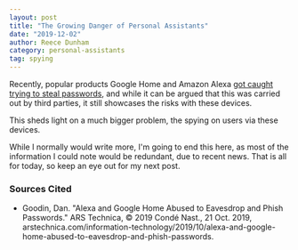 ```yaml
---
layout: post
title: "The Growing Danger of Personal Assistants"
date: "2019-12-02"
author: Reece Dunham
category: personal-assistants
tag: spying
---
```


Recently, popular products Google Home and Amazon Alexa [got caught trying to steal passwords](https://arstechnica.com/information-technology/2019/10/alexa-and-google-home-abused-to-eavesdrop-and-phish-passwords/), and while it can be argued that this was carried out by third parties, it still showcases the risks with these devices.

This sheds light on a much bigger problem, the spying on users via these devices.

While I normally would write more, I'm going to end this here, as most of the information I could note would be redundant, due to recent news.
That is all for today, so keep an eye out for my next post.

### Sources Cited

* Goodin, Dan. "Alexa and Google Home Abused to Eavesdrop and Phish Passwords." ARS Technica, © 2019 Condé Nast., 21 Oct. 2019, arstechnica.com/information-technology/2019/10/alexa-and-google-home-abused-to-eavesdrop-and-phish-passwords.
